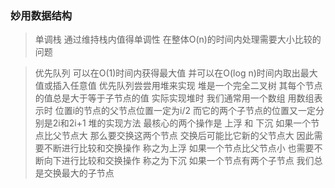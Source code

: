 ### 妙用数据结构

> 单调栈  通过维持栈内值得单调性 在整体O(n)的时间内处理需要大小比较的问题


> 优先队列  可以在O(1)时间内获得最大值  并可以在O(log n)时间内取出最大值或插入任意值
> 优先队列尝尝用堆来实现  堆是一个完全二叉树  其每个节点的值总是大于等于子节点的值  实际实现堆时  我们通常用一个数组  用数组表示时  位置i的节点的父节点位置一定为i/2 而它的两个子节点的位置又一定分别是2i和2i+1
> 堆的实现方法 最核心的两个操作是 上浮 和 下沉   如果一个节点比父节点大 那么要交换这两个节点 交换后可能比它新的父节点大 因此需要不断进行比较和交换操作  称之为上浮
> 如果一个节点比父节点小  也需要不断向下进行比较和交换操作 称之为下沉  如果一个节点有两个子节点 我们总是交换最大的子节点